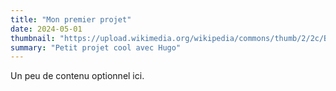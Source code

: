 ```yaml
---
title: "Mon premier projet"
date: 2024-05-01
thumbnail: "https://upload.wikimedia.org/wikipedia/commons/thumb/2/2c/Banana_on_black_background.jpg/1200px-Banana_on_black_background.jpg"
summary: "Petit projet cool avec Hugo"
---
```


Un peu de contenu optionnel ici.